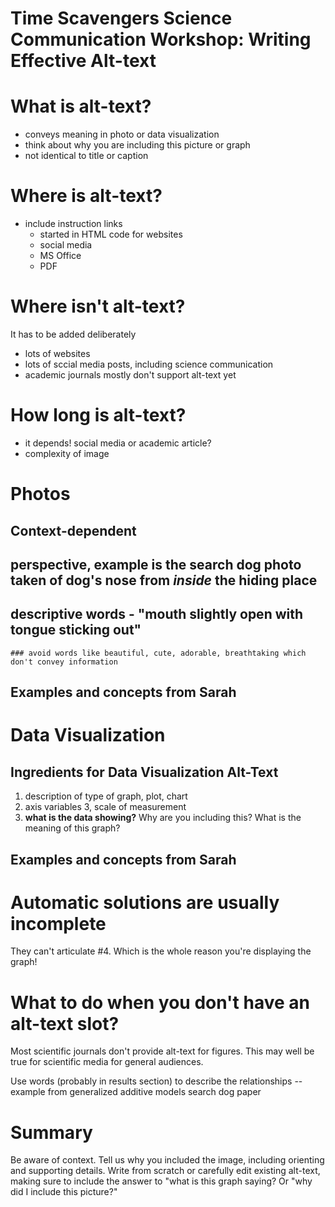 # Time Scavengers Science Communication Workshop: Writing Effective Alt-text

# What is alt-text?
- conveys meaning in photo or data visualization
- think about why you are including this picture or graph
- not identical to title or caption

# Where is alt-text?
- include instruction links
  - started in HTML code for websites
  - social media
  - MS Office
  - PDF

# Where isn't alt-text?
It has to be added deliberately
  - lots of websites
  - lots of sccial media posts, including science communication
  - academic journals mostly don't support alt-text yet

# How long is alt-text?
- it depends! social media or academic article?
- complexity of image
  
# Photos

## Context-dependent
## perspective, example is the search dog photo taken of dog's nose from *inside* the hiding place
## descriptive words - "mouth slightly open with tongue sticking out"
	### avoid words like beautiful, cute, adorable, breathtaking which don't convey information

## Examples and concepts from Sarah


# Data Visualization

## Ingredients for Data Visualization Alt-Text
1. description of type of graph, plot, chart
2. axis variables
3, scale of measurement
4. **what is the data showing?** Why are you including this? What is the meaning of this graph?

## Examples and concepts from Sarah


# Automatic solutions are usually incomplete

They can't articulate #4. Which is the whole reason you're displaying the graph!

# What to do when you don't have an alt-text slot?

Most scientific journals don't provide alt-text for figures. This may well be true for scientific media for general audiences.

Use words (probably in results section) to describe the relationships -- example from generalized additive models search dog paper

# Summary

Be aware of context.
Tell us why you included the image, including orienting and supporting details.
Write from scratch or carefully edit existing alt-text, making sure to include the answer to "what is this graph saying? Or "why did I include this picture?"


